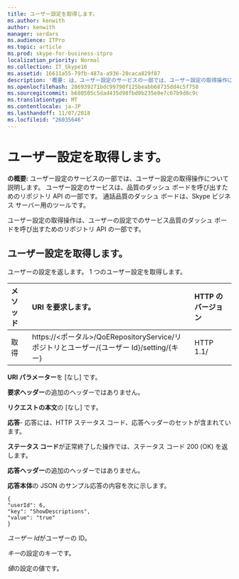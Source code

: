 ```yaml
---
title: ユーザー設定を取得します。
ms.author: kenwith
author: kenwith
manager: serdars
ms.audience: ITPro
ms.topic: article
ms.prod: skype-for-business-itpro
localization_priority: Normal
ms.collection: IT_Skype16
ms.assetid: 16611a55-79fb-487a-a936-20caca829f87
description: '概要: は、ユーザー設定のサービスの一部では、ユーザー設定の取得操作について説明します。 ユーザー設定のサービスは、品質のダッシュ ボードを呼び出すためのリポジトリ API の一部です。 通話品質のダッシュ ボードは、Skype ビジネス サーバー用のツールです。'
ms.openlocfilehash: 286939271bdc99790f125beabb68735dd4c5f758
ms.sourcegitcommit: b680505c5dad435d98fbd0b235e0e7c67b9d8c9c
ms.translationtype: MT
ms.contentlocale: ja-JP
ms.lasthandoff: 11/07/2018
ms.locfileid: "26035646"
---
```

# <a name="get-user-setting"></a>ユーザー設定を取得します。
 
**の概要:** ユーザー設定のサービスの一部では、ユーザー設定の取得操作について説明します。 ユーザー設定のサービスは、品質のダッシュ ボードを呼び出すためのリポジトリ API の一部です。 通話品質のダッシュ ボードは、Skype ビジネス サーバー用のツールです。
  
ユーザー設定の取得操作は、ユーザーの設定でのサービス品質のダッシュ ボードを呼び出すためのリポジトリ API の一部です。
  
## <a name="get-user-setting"></a>ユーザー設定を取得します。

ユーザーの設定を返します。 1 つのユーザー設定を取得します。
  

|**メソッド**|**URI を要求します。**|**HTTP のバージョン**|
|:-----|:-----|:-----|
|取得  <br/> |https://\<ポータル\>/QoERepositoryService/リポジトリとユーザー/{ユーザー Id}/setting/{キー}  <br/> |HTTP 1.1/  <br/> |
   
 **URI パラメーター**を [なし] です。
  
 **要求ヘッダー**の追加のヘッダーではありません。
  
 **リクエストの本文**の [なし] です。
  
 **応答**- 応答には、HTTP ステータス コード、応答ヘッダーのセットが含まれています。
  
 **ステータス コード**が正常終了した操作では、ステータス コード 200 (OK) を返します。
  
 **応答ヘッダー**の追加のヘッダーではありません。
  
 **応答本体**の JSON のサンプル応答の内容を次に示します。
  
```
{
"userId": 6,
"key": "ShowDescriptions",
"value": "true"
}
```

 *ユーザー Id*がユーザーの ID。
  
 *キー*の設定のキーです。
  
 *値*の設定の値です。
  

